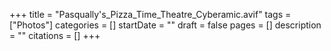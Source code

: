 +++
title = "Pasqually's_Pizza_Time_Theatre_Cyberamic.avif"
tags = ["Photos"]
categories = []
startDate = ""
draft = false
pages = []
description = ""
citations = []
+++
